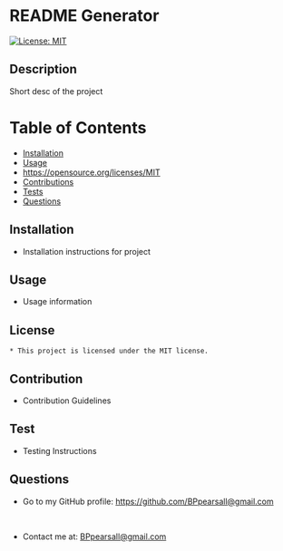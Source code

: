 # README Generator
  
[![License: MIT](https://img.shields.io/badge/License-MIT-blue.svg)](https://opensource.org/licenses/MIT)

## Description

Short desc of the project

# Table of Contents


- [Installation](#installation)
- [Usage](#usage)
- https://opensource.org/licenses/MIT
- [Contributions](#contributions)
- [Tests](#test)
- [Questions](#questions)

<a href = "installation"></a>

## Installation


* Installation instructions for project
<a href = "usage"></a>

## Usage 


* Usage information

<a href = "license"></a>

## License 

    * This project is licensed under the MIT license.

<a href = "contribution"></a>

## Contribution

* Contribution Guidelines

<a href = "test"></a>

## Test

* Testing Instructions

<a href = "questions"></a>

## Questions 


* Go to my GitHub profile: https://github.com/BPpearsall@gmail.com

<br>

* Contact me at: BPpearsall@gmail.com
